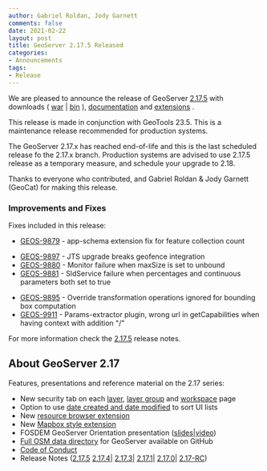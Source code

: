```yaml
---
author: Gabriel Roldan, Jody Garnett
comments: false
date: 2021-02-22
layout: post
title: GeoServer 2.17.5 Released
categories:
- Announcements
tags:
- Release
---
```



We are pleased to announce the release of GeoServer [2.17.5](http://geoserver.org/release/2.17.5/) with downloads (
[war](https://sourceforge.net/projects/geoserver/files/GeoServer/2.17.5/geoserver-2.17.5-war.zip/download) |
[bin](https://sourceforge.net/projects/geoserver/files/GeoServer/2.17.5/geoserver-2.17.5-bin.zip/download) ), [documentation](https://sourceforge.net/projects/geoserver/files/GeoServer/2.17.5/geoserver-2.17.5-htmldoc.zip/download) and
[extensions](https://sourceforge.net/projects/geoserver/files/GeoServer/2.17.5/extensions/) .

This release is made in conjunction with GeoTools 23.5. This is a maintenance release recommended for production systems.

The GeoServer 2.17.x has reached end-of-life and this is the last scheduled release fo the 2.17.x branch. Production systems are advised to use 2.17.5 release as a temporary measure, and schedule your upgrade to 2.18.

Thanks to everyone who contributed, and Gabriel Roldan & Jody Garnett (GeoCat) for making this release.

### Improvements and Fixes

Fixes included in this release:

* [GEOS-9879](https://osgeo-org.atlassian.net/browse/GEOS-9879) - app-schema extension fix for feature collection count
+ [GEOS-9897](https://osgeo-org.atlassian.net/browse/GEOS-9897) - JTS upgrade breaks geofence integration
+ [GEOS-9880](https://osgeo-org.atlassian.net/browse/GEOS-9880) - Monitor failure when maxSize is set to unbound 
+ [GEOS-9881](https://osgeo-org.atlassian.net/browse/GEOS-9881) - SldService failure when percentages and continuous parameters both set to true
* [GEOS-9895](https://osgeo-org.atlassian.net/browse/GEOS-9895) - Override transformation operations ignored for bounding box computation
* [GEOS-9911](https://osgeo-org.atlassian.net/browse/GEOS-9911) - Params-extractor plugin, wrong url in getCapabilities when having context with addition "/"

For more information check the [2.17.5](https://osgeo-org.atlassian.net/secure/ReleaseNote.jspa?projectId=10000&version=16806) release notes.

## About GeoServer 2.17

Features, presentations and reference material on the 2.17 series:

  * New security tab on each [layer](https://docs.geoserver.org/latest/en/user/data/webadmin/layers.html#edit-layer-security), [layer group](https://docs.geoserver.org/latest/en/user/data/webadmin/layergroups.html#edit-a-layer-group) and [workspace](https://docs.geoserver.org/latest/en/user/data/webadmin/workspaces.html#edit-a-workspace) page
  * Option to use [date created and date modified](https://github.com/geoserver/geoserver/wiki/GSIP-179) to sort UI lists
  * New [resource browser extension](https://docs.geoserver.org/latest/en/user/configuration/tools/resource/index.html)
  * New [Mapbox style extension](https://docs.geoserver.org/latest/en/user/styling/mbstyle/index.html)
  * FOSDEM GeoServer Orientation presentation ([slides](https://www.slideshare.net/jgarnett/geoserver-orientation)|[video](https://ftp.fau.de/fosdem/2020/AW1.126/geoserver.mp4))
  * [Full OSM data directory](https://www.geosolutionsgroup.com/blog/geoserver-osm-styles-full-data-directory-available/) for GeoServer available on GitHub
  * [Code of Conduct](https://github.com/geoserver/geoserver/blob/master/CODE_OF_CONDUCT.md)
  * Release Notes ([2.17.5](https://osgeo-org.atlassian.net/secure/ReleaseNote.jspa?projectId=10000&version=16806)
  [2.17.4](https://osgeo-org.atlassian.net/secure/ReleaseNote.jspa?projectId=10000&version=16801)|
  [2.17.3](https://osgeo-org.atlassian.net/secure/ReleaseNote.jspa?projectId=10000&version=16789)|
  [2.17.1](https://osgeo-org.atlassian.net/secure/ReleaseNote.jspa?projectId=10000&version=16785)|
  [2.17.0](https://osgeo-org.atlassian.net/secure/ReleaseNote.jspa?projectId=10000&version=16782)|
  [2.17-RC](https://osgeo-org.atlassian.net/secure/ReleaseNote.jspa?projectId=10000&version=16766))








